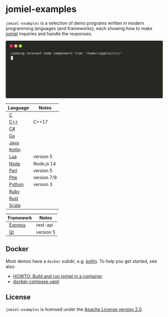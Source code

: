 # jomiel-examples

`jomiel-examples` is a selection of demo programs written in modern
programming languages (and frameworks), each showing how to make
[jomiel] inquiries and handle the responses.

[jomiel]: https://github.com/guendto/jomiel

![Example](./docs/demo.svg)

| Language                                                                  | Notes       |
| ------------------------------------------------------------------------- | ----------- |
|  [C](https://github.com/guendto/jomiel-examples/blob/master/c)            |             |
|  [C++](https://github.com/guendto/jomiel-examples/blob/master/cpp)        | C++17       |
|  [C#](https://github.com/guendto/jomiel-examples/blob/master/csharp)      |             |
|  [Go](https://github.com/guendto/jomiel-examples/blob/master/golang)      |             |
|  [Java](https://github.com/guendto/jomiel-examples/blob/master/java)      |             |
|  [Kotlin](https://github.com/guendto/jomiel-examples/blob/master/kotlin)  |             |
|  [Lua](https://github.com/guendto/jomiel-examples/blob/master/lua5)       | version 5   |
|  [Node](https://github.com/guendto/jomiel-examples/blob/master/nodejs)    | Node.js 14  |
|  [Perl](https://github.com/guendto/jomiel-examples/blob/master/perl5)     | version 5   |
|  [Php](https://github.com/guendto/jomiel-examples/blob/master/php)        | version 7/8 |
|  [Python](https://github.com/guendto/jomiel-examples/blob/master/python3) | version 3   |
|  [Ruby](https://github.com/guendto/jomiel-examples/blob/master/ruby)      |             |
|  [Rust](https://github.com/guendto/jomiel-examples/blob/master/rust)      |             |
|  [Scala](https://github.com/guendto/jomiel-examples/blob/master/scala)    |             |

| Framework                                                                           | Notes     |
| ----------------------------------------------------------------------------------- | --------- |
|  [Express](https://github.com/guendto/jomiel-examples/blob/master/rest-api/express) | rest-api  |
|  [Qt](https://github.com/guendto/jomiel-examples/blob/master/qt)                    | version 5 |

## Docker

Most demos have a `docker` subdir, e.g. [kotlin]. To help you get
started, see also:

- [HOWTO: Build and run jomiel in a container](
  https://github.com/guendto/jomiel/blob/master/docs/HOWTO.md#build-and-run-jomiel-in-a-container)
- [docker-compose.yaml](https://github.com/guendto/jomiel-examples/blob/master/docker-compose.yaml)

[kotlin]: https://github.com/guendto/jomiel-examples/blob/master/kotlin/docker/buster

## License

`jomiel-examples` is licensed under the [Apache License version
2.0][aplv2].

[aplv2]: https://www.tldrlegal.com/l/apache2

